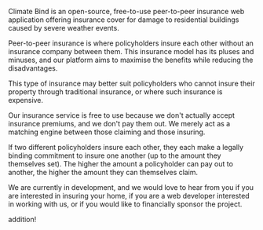 Climate Bind is an open-source, free-to-use peer-to-peer insurance web application offering insurance cover for damage to residential buildings caused by severe weather events.

Peer-to-peer insurance is where policyholders insure each other without an insurance company between them. This insurance model has its pluses and minuses, and our platform aims to maximise the benefits while reducing the disadvantages.

This type of insurance may better suit policyholders who cannot insure their property through traditional insurance, or where such insurance is expensive.

Our insurance service is free to use because we don't actually accept insurance premiums, and we don't pay them out. We merely act as a matching engine between those claiming and those insuring.

If two different policyholders insure each other, they each make a legally binding commitment to insure one another (up to the amount they themselves set). The higher the amount a policyholder can pay out to another, the higher the amount they can themselves claim.

We are currently in development, and we would love to hear from you if you are interested in insuring your home, if you are a web developer interested in working with us, or if you would like to financially sponsor the project.

addition!

